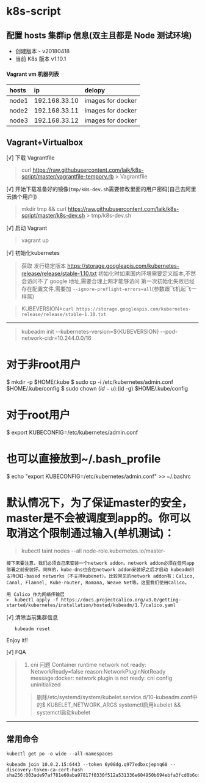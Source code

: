 # k8s-script

## 配置 hosts 集群ip 信息(双主且都是 Node 测试环境)

* 创建版本 - v20180418
* 当前 K8s 版本 v1.10.1

#### Vagrant vm 机器列表
| hosts           | ip            | delopy             |
|:----------------|:--------------|:-------------------|
| node1           | 192.168.33.10 | images for docker  |
| node2           | 192.168.33.11 | images for docker  |
| node3           | 192.168.33.12 | images for docker  |


## Vagrant+Virtualbox

[√] 下载 Vagrantfile
> curl https://raw.githubusercontent.com/laik/k8s-script/master/vagrantfile-tempory.rb > Vagrantfile 

[√] 开始下载准备好的镜像(`tmp/k8s-dev.sh`需要修改里面的用户密码[自己去阿里云搞个用户])
> mkdir tmp &&
> curl https://raw.githubusercontent.com/laik/k8s-script/master/k8s-dev.sh > tmp/k8s-dev.sh

[√] 启动 Vagrant 
> vagrant up

[√] 初始化kubernetes

> 获取 发行稳定版本  https://storage.googleapis.com/kubernetes-release/release/stable-1.10.txt 
 初始化时如果国内环境需要定义版本,不然会访问不了 google 地址,需要合理上网才能够访问
 第一次初始化失败已经存在配置文件,需要加 `--ignore-preflight-errors=all`(参数跟飞机起飞一样屌)


> KUBEVERSION=`curl https://storage.googleapis.com/kubernetes-release/release/stable-1.10.txt`

---

> kubeadm init --kubernetes-version=${KUBEVERSION} --pod-network-cidr=10.244.0.0/16

# 对于非root用户
$ mkdir -p $HOME/.kube
$ sudo cp -i /etc/kubernetes/admin.conf $HOME/.kube/config
$ sudo chown $(id -u):$(id -g) $HOME/.kube/config

# 对于root用户
$ export KUBECONFIG=/etc/kubernetes/admin.conf
# 也可以直接放到~/.bash_profile
$ echo "export KUBECONFIG=/etc/kubernetes/admin.conf" >> ~/.bashrc

# 默认情况下，为了保证master的安全，master是不会被调度到app的。你可以取消这个限制通过输入(单机测试)：
> kubectl taint nodes --all node-role.kubernetes.io/master-

```
接下来要注意，我们必须自己来安装一个network addon。network addon必须在任何app部署之前安装好。同样的，kube-dns也会在network addon安装好之后才启动 kubeadm只支持CNI-based networks（不支持kubenet）。比较常见的network addon有：Calico, Canal, Flannel, Kube-router, Romana, Weave Net等。这里我们使用Calico。

用 Calico 作为网络传输层
>  kubectl apply -f https://docs.projectcalico.org/v3.0/getting-started/kubernetes/installation/hosted/kubeadm/1.7/calico.yaml
```

[√] 清除当前集群信息
```
   kubeadm reset
```

Enjoy it!!

[√] FQA
> 1. cni 问题 Container runtime network not ready: NetworkReady=false reason:NetworkPluginNotReady message:docker: network plugin is not ready: cni config uninitialized
>> 删除/etc/systemd/system/kubelet.service.d/10-kubeadm.conf中的$ KUBELET_NETWORK_ARGS systemctl启用kubelet && systemctl启动kubelet

---


## 常用命令

```Shell
kubectl get po -o wide --all-namespaces
```

```
kubeadm join 10.0.2.15:6443 --token 6y08dg.q977edbxcjepnq68 --discovery-token-ca-cert-hash sha256:003ade97af781e60aba97817f0330f512a531336e604950b694ebfa3fcd0b6cd
```